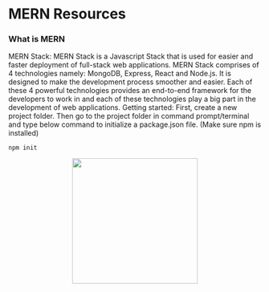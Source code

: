 # MERN Resources
### What is MERN
MERN Stack: MERN Stack is a Javascript Stack that is used for easier and faster deployment of full-stack web applications. MERN Stack comprises of 4 technologies namely: MongoDB, Express, React and Node.js. It is designed to make the development process smoother and easier.
Each of these 4 powerful technologies provides an end-to-end framework for the developers to work in and each of these technologies play a big part in the development of web applications.
Getting started: First, create a new project folder. Then go to the project folder in command prompt/terminal and type below command to initialize a package.json file. (Make sure npm is installed) 

`npm init`

<div align="center">
	<code><img height="250" src="https://raw.githubusercontent.com/github/explore/80688e429a7d4ef2fca1e82350fe8e3517d3494d/topics/mern/mern.png"></code>
</div>
<div align="center">
	
	
